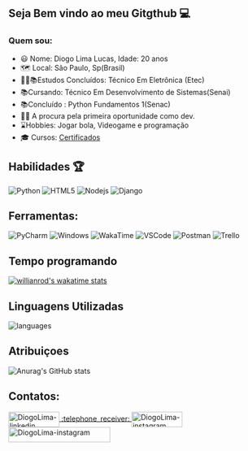 ##	Seja Bem vindo ao meu Gitgthub  :computer:
 
### Quem sou:
 - :smiley: Nome:  Diogo Lima Lucas, Idade: 20 anos
 - :world_map: Local:  São Paulo, Sp(Brasil)
 -  :man_student::books:Estudos Concluídos: Técnico Em Eletrônica (Etec) 
 - :books:Cursando: Técnico Em Desenvolvimento de Sistemas(Senai)
 -  :books:Concluído : Python Fundamentos 1(Senac)
 - :man_office_worker: A procura pela primeira oportunidade como dev.
 - :hourglass:Hobbies:  Jogar bola, Videogame e programação
 - 🎓 Cursos: [Certificados]( https://github.com/diogolimalucasdev/Certificate)
 

 

## Habilidades :trophy:

![Python](https://camo.githubusercontent.com/b48b6578442b6bd01b431da22b8f1e7d32f18934a012d18f712116976e881202/68747470733a2f2f696d672e736869656c64732e696f2f62616467652f2d507974686f6e2d3337373641423f266c6f676f3d507974686f6e266c6f676f436f6c6f723d464646464646) 
![HTML5](https://camo.githubusercontent.com/269f27474e31fa88c5cc25a57b3bce9b9bd087c1e4131151cc7d2da21bc328cb/68747470733a2f2f696d672e736869656c64732e696f2f62616467652f2d48544d4c352d4533344632363f266c6f676f3d48544d4c35266c6f676f436f6c6f723d464646464646)
![Nodejs](https://camo.githubusercontent.com/b18cd96f056a7af4213539108d08784f3e02e3eee1fbc0ea497d2364ca211806/68747470733a2f2f696d672e736869656c64732e696f2f62616467652f4a6176615363726970742d4637444631453f7374796c653d666c61742d737175617265266c6f676f3d6a617661736372697074266c6f676f436f6c6f723d626c61636b)
 ![Django](https://img.shields.io/badge/-Django-092E20?&logo=Django&logoColor=FFFFFF) 

 
 
 ## Ferramentas:

![PyCharm](https://camo.githubusercontent.com/d91ea087b50dccc79db633d2c7ca07674dbbeabd136da7964f8baee4e408f4ac/68747470733a2f2f696d672e736869656c64732e696f2f62616467652f2d5079436861726d2d3138313731373f266c6f676f3d5079436861726d266c6f676f436f6c6f723d464646464646) ![Windows](https://camo.githubusercontent.com/c99c5c1e2b0441d15f05924226ce0cfd7d9880960fd66b15469ee761ed8a6b7c/68747470733a2f2f696d672e736869656c64732e696f2f62616467652f2d57696e646f77732d3030373844363f266c6f676f3d57696e646f7773266c6f676f436f6c6f723d464646464646) ![WakaTime](https://camo.githubusercontent.com/1f0b2f6dedab08150721519da366322f570ea1d88ffde27b938042d1b627edfd/68747470733a2f2f696d672e736869656c64732e696f2f62616467652f2d57616b6154696d652d3138313731373f266c6f676f3d57616b6154696d65266c6f676f436f6c6f723d464646464646) ![VSCode](https://camo.githubusercontent.com/1bebed34ef8cba16143fcff8a76a2018ca09c8192400743068b4fcf52833597e/68747470733a2f2f696d672e736869656c64732e696f2f62616467652f2d5653436f64652d3030374143433f266c6f676f3d56697375616c25323053747564696f253230436f6465266c6f676f436f6c6f723d464646464646)
 ![Postman](https://img.shields.io/badge/-Postman-FF6C37?&logo=Postman&logoColor=FFFFFF)
  ![Trello](https://img.shields.io/badge/-Trello-0052CC?&logo=Trello&logoColor=FFFFFF)


## Tempo programando
[![willianrod's wakatime stats](https://github-readme-stats.vercel.app/api/wakatime?username=Diogolimalucas&show_icons=true&theme=radical)](https://github.com/anuraghazra/github-readme-stats)

## Linguagens Utilizadas
![languages](https://github-readme-stats.vercel.app/api/top-langs/?username=diogolimalucasdev&hide=scss,JavaScript,PowerShell,C++,Td,Tex,Fortran,C&layout=compact&theme=cobalt&title_color=2ED3EA)

## Atribuiçoes
![Anurag's GitHub stats](https://github-readme-stats.vercel.app/api?username=diogolimalucasdev&show_icons=true&theme=radical)




## Contatos:
<a href="https://www.linkedin.com/in/diogolimadev/" target="_blank">
<img align="center" alt="DiogoLima-linkedin" height="30" width="100" src="https://img.shields.io/badge/-LinkedIn-blue?style=flat-square&logo=Linkedin&logoColor=white&link=https://linkedin.com/in/brunoluiss" style="max-width:100%;">
</a>


<a href="https://api.whatsapp.com/send?phone=5511956964024" target="_blank">
 :telephone_receiver:  </a>

<a href="https://www.instagram.com/diogolima_dev/" target="_blank">
<img align="center" alt="DiogoLima-instagram" height="30" width="100" src="https://img.shields.io/badge/-Instagram-E4405F?&logo=Instagram&logoColor=FFFFFF" style="max-width:100%;">
</a>



<a href="mailto:diogolimalucas_dev@gmail.com" target="_blank">
<img align="center" alt="DiogoLima-instagram" height="30" width="200" src="https://img.shields.io/badge/diogolimalucas_dev@gmail.com-c14438?style=flat-square&logo=Gmail&logoColor=white&link=mailto:vmeazevedo@gmail.com" style="max-width:100%;">
</a>






